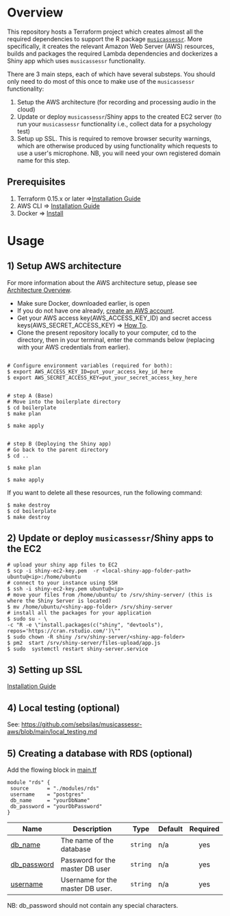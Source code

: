 # Overview 

This repository hosts a Terraform project which creates almost all the required dependencies to support the R package [`musicassessr`](https://github.com/syntheso/musicassessr). More specifically, it creates the relevant Amazon Web Server (AWS) resources, builds and packages the required Lambda dependencies and dockerizes a Shiny app which uses `musicassessr` functionality.

There are 3 main steps, each of which have several substeps. You should only need to do most of this once to make use of the `musicassessr` functionality:

1) Setup the AWS architecture (for recording and processing audio in the cloud)
2) Update or deploy `musicassessr`/Shiny apps to the created EC2 server (to run your `musicassessr` functionality i.e., collect data for a psychology test)
3) Setup up SSL. This is required to remove browser security warnings, which are otherwise produced by using functionality which requests to use a user's microphone. NB, you will need your own registered domain name for this step.


## Prerequisites
1. Terraform 0.15.x or later =>[Installation Guide](https://www.terraform.io/downloads.html)
2. AWS CLI => [Installation Guide](https://aws.amazon.com/cli/)
3. Docker => [Install](https://www.docker.com/)


# Usage

## 1) Setup AWS architecture
For more information about the AWS architecture setup, please see [Architecture Overview](https://github.com/sebsilas/musicassessr-aws/blob/main/architecture_overview.md).

- Make sure Docker, downloaded earlier, is open
- If you do not have one already, [create an AWS account](https://aws.amazon.com/resources/create-account/).
- Get your AWS access key(AWS_ACCESS_KEY_ID) and secret access keys(AWS_SECRET_ACCESS_KEY) => [How To](https://docs.aws.amazon.com/sdk-for-javascript/v2/developer-guide/getting-your-credentials.html). 
- Clone the present repository locally to your computer, cd to the directory, then in your terminal, enter the commands below (replacing with your AWS credentials from earlier).

```

# Configure environment variables (required for both):
$ export AWS_ACCESS_KEY_ID=put_your_access_key_id_here
$ export AWS_SECRET_ACCESS_KEY=put_your_secret_access_key_here


# step A (Base)
# Move into the boilerplate directory
$ cd boilerplate
$ make plan

$ make apply


# step B (Deploying the Shiny app)
# Go back to the parent directory
$ cd ..

$ make plan

$ make apply

```

If you want to delete all these resources, run the following command:

```
$ make destroy
$ cd boilerplate
$ make destroy
```
## 2) Update or deploy `musicassessr`/Shiny apps to the EC2

```
# upload your shiny app files to EC2
$ scp -i shiny-ec2-key.pem  -r <local-shiny-app-folder-path>  ubuntu@<ip>:/home/ubuntu
# connect to your instance using SSH
$ ssh -i shiny-ec2-key.pem ubuntu@<ip>
# move your files from /home/ubuntu/ to /srv/shiny-server/ (this is where the Shiny Server is located)
$ mv /home/ubuntu/<shiny-app-folder> /srv/shiny-server
# install all the packages for your application
$ sudo su - \
-c "R -e \"install.packages(c("shiny", "devtools"), repos='https://cran.rstudio.com/')\""
$ sudo chown -R shiny /srv/shiny-server/<shiny-app-folder>
$ pm2  start /srv/shiny-server/files-upload/app.js
$ sudo  systemctl restart shiny-server.service
```
## 3) Setting up SSL 
[Installation Guide](https://github.com/sebsilas/musicassessr-aws/blob/main/ssl.md)

## 4) Local testing (optional)

See: https://github.com/sebsilas/musicassessr-aws/blob/main/local_testing.md



## 5) Creating a database with RDS (optional)

 Add the flowing block in [main.tf](https://github.com/sebsilas/musicassessr-aws/blob/main/main.tf)
 
 ```
 module "rds" {
  source      = "./modules/rds"
  username    = "postgres"
  db_name     = "yourDbName"
  db_password = "yourDbPassword"
}

 ```

| Name | Description | Type | Default | Required |
|------|-------------|------|---------|:--------:|
| <a name="input_db_name"></a> [db\_name](#input\_db\_name) | The name of the database | `string` | n/a | yes |
| <a name="input_db_password"></a> [db\_password](#input\_db\_password) | Password for the master DB user | `string` | n/a | yes |
| <a name="input_username"></a> [username](#input\_username) | Username for the master DB user. | `string` | n/a | yes |


NB: db_password should not contain any special characters.
